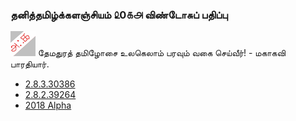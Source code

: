 ### தனித்தமிழ்க்களஞ்சியம் ௨0௧௮ விண்டோசுப் பதிப்பு

![alt text](images/green_bear_small.png) தேமதுரத் தமிழோசை உலகெலாம் பரவும் வகை செய்வீர்! - மகாகவி பாரதியார்.

- [2.8.3.30386](https://github.com/ThaniThamizhAkarathiKalanjiyam/thanithamizhakarathikalanjiyam.github.io/archive/ttak_2.8.3.zip) 
- [2.8.2.39264](https://github.com/ThaniThamizhAkarathiKalanjiyam/thanithamizhakarathikalanjiyam.github.io/archive/ttak_2.8.2.zip) 
- [2018 Alpha](https://github.com/ThaniThamizhAkarathiKalanjiyam/thanithamizhakarathikalanjiyam.github.io/archive/ttak_2018.zip) 